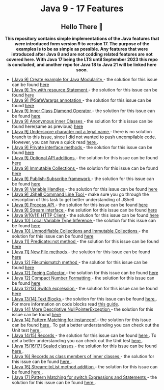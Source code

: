 <h1 align="center">Java 9 - 17 Features</h1>

<h2 align="center"> Hello There 👋 </h2>

<p align="center">
<b>
This repository contains simple implementations of the Java features that were 
introduced form version 9 to version 17. The purpose of the examples is to be as simple
as possible. Any features that were introduced after Java 8 and are not codding related features
are not covered here.
With Java 17 being the LTS until September 2023 this repo is concluded, and another repo for Java 18 to Java 21 will be linked here soon.
</b>
</p>

<ul>
<li>
<a href="https://github.com/filipkule/Java9To17Features/issues/1">
[Java 9] Create example for Java Modularity
</a>
- the solution for this issue can be found 
<a href="https://github.com/filipkule/Java9To17Features/blob/main/com.java9modules.main/src/main/java/module-info.java">
here
</a>
</li>
<li>
<a href="https://github.com/filipkule/Java9To17Features/issues/2">
[Java 9] Try with resource Statement
</a>
- the solution for this issue can be found 
<a href="https://github.com/filipkule/Java9To17Features/blob/main/src/main/java/com/java/features/java9plusfeatures/TryWithResourceStatement.java">
here
</a>
</li>
<li>
<a href="https://github.com/filipkule/Java9To17Features/issues/3">
[Java 9] @SafeVarargs annotation
</a>
- the solution for this issue can be found
<a href="https://github.com/filipkule/Java9To17Features/blob/main/src/main/java/com/java/features/java9plusfeatures/SafeVarargsAnnotation.java">
here
</a>
</li>
<li>
<a href="https://github.com/filipkule/Java9To17Features/issues/4">
[Java 9] Inner Class Diamond Operator
</a>
- the solution for this issue can be found 
<a href="https://github.com/filipkule/Java9To17Features/blob/main/src/main/java/com/java/features/java9plusfeatures/InnerClassDiamondOperator.java">
here
</a>
</li>
<li>
<a href="https://github.com/filipkule/Java9To17Features/issues/5">
[Java 9] Anonymous inner Classes
</a>
- the solution for this issue can be found here(same as previous) 
<a href="https://github.com/filipkule/Java9To17Features/blob/main/src/main/java/com/java/features/java9plusfeatures/InnerClassDiamondOperator.java">
here
</a>
</li>
<li>
<a href="https://github.com/filipkule/Java9To17Features/issues/6">
[Java 9] Underscore character not a legal name
</a>
- there is no solution branch to this issue, since I did not wanted to push uncompilable code.
However, you can have a quick read 
<a href="https://docs.oracle.com/javase/tutorial/java/nutsandbolts/variables.html">
here
</a>
.
</li>
<li>
<a href="https://github.com/filipkule/Java9To17Features/issues/7">
[Java 9] Private interface methods
</a>
- the solution for this issue can be found
<a href="https://github.com/filipkule/Java9To17Features/blob/main/src/main/java/com/java/features/java9plusfeatures/PrivateInterfaceMethods.java">
here
</a>
</li>
<li>
<a href="https://github.com/filipkule/Java9To17Features/issues/8">
[Java 9] Optional API additions
</a>
- the solution for this issue can be found
<a href="https://github.com/filipkule/Java9To17Features/blob/main/src/main/java/com/java/features/java9plusfeatures/OptionalApiAdditions.java">
here
</a>
</li>
<li>
<a href="https://github.com/filipkule/Java9To17Features/issues/9">
[Java 9] Immutable Collections
</a>
- the solution for this issue can be found
<a href="https://github.com/filipkule/Java9To17Features/blob/main/src/main/java/com/java/features/java9plusfeatures/ImmutableCollections.java">
here
</a>
</li>
<li>
<a href="https://github.com/filipkule/Java9To17Features/issues/10">
[Java 9] Publish-Subscribe framework
</a>
- the solution for this issue can be found
<a href="https://github.com/filipkule/Java9To17Features/blob/main/src/main/java/com/java/features/java9plusfeatures/PubSubFramework.java">
here
</a>
</li>
<li>
<a href="https://github.com/filipkule/Java9To17Features/issues/11">
[Java 9] Variable Handles
</a>
- the solution for this issue can be found
<a href="https://github.com/filipkule/Java9To17Features/blob/main/src/main/java/com/java/features/java9plusfeatures/VariableHandles.java">
here
</a>
</li>
<li>
<a href="https://github.com/filipkule/Java9To17Features/issues/12">
[Java 9] JShell Command Line Tool
</a>
- make sure you go through the description of this task to get better understanding of JShell
</li>
<li>
<a href="https://github.com/filipkule/Java9To17Features/issues/13">
[Java 9] Process API
</a>
- the solution for this issue can be found
<a href="https://github.com/filipkule/Java9To17Features/blob/main/src/main/java/com/java/features/java9plusfeatures/ProcessorApi.java">
here
</a>
</li>
<li>
<a href="https://github.com/filipkule/Java9To17Features/issues/15">
[Java 9] Stream interface
</a>
- the solution for this issue can be found 
<a href="https://github.com/filipkule/Java9To17Features/blob/main/src/main/java/com/java/features/java9plusfeatures/StreamInterface.java">
here
</a>
</li>
<li>
<a href="https://github.com/filipkule/Java9To17Features/issues/14">
[Java 9/10/11] HTTP Client
</a>
- the solution for this issue can be found 
<a href="https://github.com/filipkule/Java9To17Features/blob/main/src/main/java/com/java/features/java9plusfeatures/Java9HttpClient.java">
here
</a>
</li>
<li>
<a href="https://github.com/filipkule/Java9To17Features/issues/26">
[Java 10] Local Variable Type Inference
</a>
- the solution for this issue can be found
<a href="https://github.com/filipkule/Java9To17Features/blob/main/src/main/java/com/java/features/java9plusfeatures/LocalVarTypeInterface.java">
here
</a>
</li>
<li>
<a href="https://github.com/filipkule/Java9To17Features/issues/27">
[Java 10] Unmodifiable Collections and Immutable Collections
</a>
- the solution for this issue can be found 
<a href="https://github.com/filipkule/Java9To17Features/blob/main/src/main/java/com/java/features/java9plusfeatures/UnmodifiableImmutableCollections.java">
here
</a>
</li>
<li>
<a href="https://github.com/filipkule/Java9To17Features/issues/38">
[Java 11] Predicate::not method
</a>
- the solution for this issue can be found 
<a href="https://github.com/filipkule/Java9To17Features/blob/main/src/main/java/com/java/features/java9plusfeatures/PredicateNotMethod.java">
here
</a>
</li>
<li>
<a href="https://github.com/filipkule/Java9To17Features/issues/37">
[Java 11] New File methods
</a>
- the solution for this issue can be found 
<a href="https://github.com/filipkule/Java9To17Features/blob/main/src/main/java/com/java/features/java9plusfeatures/Java11FileMethods.java">
here
</a>
</li>
<li>
<a href="https://github.com/filipkule/Java9To17Features/issues/39">
[Java 12] File::mismatch method
</a>
- the solution for this issue can be found 
<a href="https://github.com/filipkule/Java9To17Features/blob/main/src/main/java/com/java/features/java9plusfeatures/FileMismatchMethod.java">
here
</a>
</li>
<li>
<a href="https://github.com/filipkule/Java9To17Features/issues/51">
[Java 12] Teeing Collector
</a>
- the solution for this issue can be found 
<a href="https://github.com/filipkule/Java9To17Features/blob/main/src/main/java/com/java/features/java9plusfeatures/TeeingCollector.java">
here
</a>
</li>
<li>
<a href="https://github.com/filipkule/Java9To17Features/issues/52">
[Java 12] Compact Number Formatting
</a>
- the solution for this issue can be found 
<a href="https://github.com/filipkule/Java9To17Features/blob/main/src/main/java/com/java/features/java9plusfeatures/CompactNumberFormatting.java">
here
</a>
</li>
<li>
<a href="https://github.com/filipkule/Java9To17Features/issues/31">
[Java 12/13] Switch expression
</a>
- the solution for this issue can be found 
<a href="https://github.com/filipkule/Java9To17Features/blob/main/src/main/java/com/java/features/java9plusfeatures/SwitchExpression.java">
here
</a>
</li>
<li>
<a href="https://github.com/filipkule/Java9To17Features/issues/32">
[Java 13/14] Text Blocks
</a>
- the solution for this issue can be found 
<a href="https://github.com/filipkule/Java9To17Features/blob/main/src/main/java/com/java/features/java9plusfeatures/TextBlocks.java">
here
</a>
. For more information on code blocks read <a href="https://docs.oracle.com/en/java/javase/14/text-blocks/index.html">
this guide</a>.
</li>
<li>
<a href="https://github.com/filipkule/Java9To17Features/issues/40">
[Java 14] More Descriptive NullPointerException
</a>
- the solution for this issue can be found 
<a href="https://github.com/filipkule/Java9To17Features/blob/main/src/main/java/com/java/features/java9plusfeatures/Java14DescriptiveNullPointerException.java">
here
</a>
</li>
<li>
<a href="https://github.com/filipkule/Java9To17Features/issues/56">
[Java 14] Pattern Matching for instanceof
</a>
- the solution for this issue can be found 
<a href="https://github.com/filipkule/Java9To17Features/blob/main/src/main/java/com/java/features/java9plusfeatures/Java14PatternMatchingForInstanceof.java">
here
</a>
. To get a better understanding you can check out the Unit test 
<a href="https://github.com/filipkule/Java9To17Features/blob/main/src/test/java/com/java/features/java9plusfeatures/Java14PatternMatchingForInstanceofTest.java">
here
</a>.
</li>
<li>
<a href="https://github.com/filipkule/Java9To17Features/issues/33">
[Java 14/15] Records
</a>
- the solution for this issue can be found 
<a href="https://github.com/filipkule/Java9To17Features/blob/main/src/main/java/com/java/features/java9plusfeatures/Java14Record.java">
here
</a>
. To get a better understanding you can check out the Unit test 
<a href="https://github.com/filipkule/Java9To17Features/blob/main/src/test/java/com/java/features/java9plusfeatures/Java14RecordTest.java">
here
</a>.
</li>
<li>
<a href="https://github.com/filipkule/Java9To17Features/issues/36">
[Java 15/16/17] Sealed classes
</a>
- the solution for this issue can be found 
<a href="https://github.com/filipkule/Java9To17Features/blob/main/src/main/java/com/java/features/java9plusfeatures/SealedClasses.java">
here
</a>.
</li>
<li>
<a href="https://github.com/filipkule/Java9To17Features/issues/35">
[Java 16] Records as class members of inner classes
</a>
- the solution for this issue can be found 
<a href="https://github.com/filipkule/Java9To17Features/blob/main/src/main/java/com/java/features/java9plusfeatures/RecordsInInnerClasses.java">
here
</a>.
</li>
<li>
<a href="https://github.com/filipkule/Java9To17Features/issues/63">
[Java 16] Stream::toList method addition
</a>
- the solution for this issue can be found 
<a href="https://github.com/filipkule/Java9To17Features/blob/main/src/main/java/com/java/features/java9plusfeatures/Java16StreamToListMethod.java">
here
</a>.
</li>
<li>
<a href="https://github.com/filipkule/Java9To17Features/issues/46">
[Java 17] Pattern Matching for switch Expressions and Statements
</a>
- the solution for this issue can be found 
<a href="https://github.com/filipkule/Java9To17Features/blob/main/src/main/java/com/java/features/java9plusfeatures/PatternMatchingForSwitchExpressions.java">
here
</a>.
</li>
</ul>

